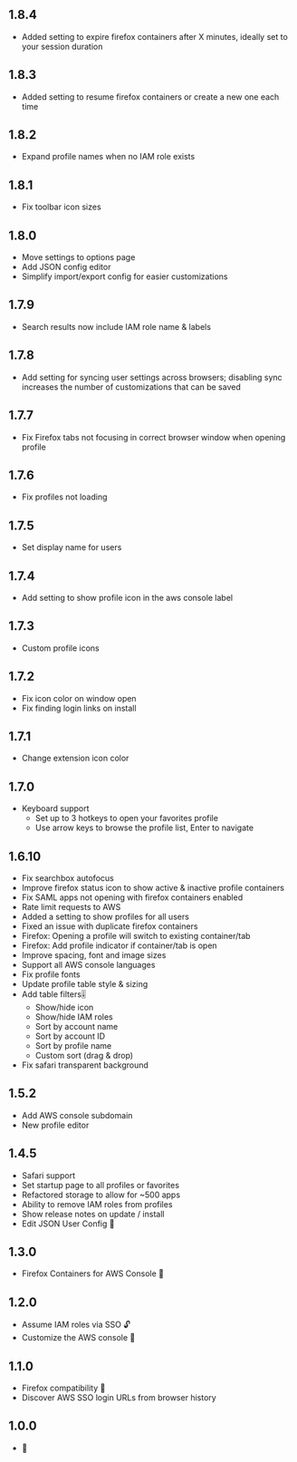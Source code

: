 ## 1.8.4
- Added setting to expire firefox containers after X minutes, ideally set to your session duration

## 1.8.3
- Added setting to resume firefox containers or create a new one each time

## 1.8.2
- Expand profile names when no IAM role exists

## 1.8.1
- Fix toolbar icon sizes

## 1.8.0
- Move settings to options page
- Add JSON config editor
- Simplify import/export config for easier customizations
## 1.7.9
- Search results now include IAM role name & labels

## 1.7.8
- Add setting for syncing user settings across browsers; disabling sync increases the number of customizations that can be saved

## 1.7.7
- Fix Firefox tabs not focusing in correct browser window when opening profile

## 1.7.6
- Fix profiles not loading

## 1.7.5
- Set display name for users

## 1.7.4
- Add setting to show profile icon in the aws console label

## 1.7.3
- Custom profile icons

## 1.7.2
- Fix icon color on window open
- Fix finding login links on install

## 1.7.1
- Change extension icon color

## 1.7.0
- Keyboard support
  - Set up to 3 hotkeys to open your favorites profile
  - Use arrow keys to browse the profile list, Enter to navigate

## 1.6.10
- Fix searchbox autofocus
- Improve firefox status icon to show active & inactive profile containers
- Fix SAML apps not opening with firefox containers enabled
- Rate limit requests to AWS
- Added a setting to show profiles for all users
- Fixed an issue with duplicate firefox containers
- Firefox: Opening a profile will switch to existing container/tab
- Firefox: Add profile indicator if container/tab is open
- Improve spacing, font and image sizes
- Support all AWS console languages
- Fix profile fonts
- Update profile table style & sizing
- Add table filters🎚️
  - Show/hide icon
  - Show/hide IAM roles
  - Sort by account name
  - Sort by account ID
  - Sort by profile name
  - Custom sort (drag & drop)
- Fix safari transparent background

## 1.5.2
- Add AWS console subdomain
- New profile editor

## 1.4.5
- Safari support
- Set startup page to all profiles or favorites
- Refactored storage to allow for ~500 apps
- Ability to remove IAM roles from profiles
- Show release notes on update / install
- Edit JSON User Config 📝

## 1.3.0
- Firefox Containers for AWS Console 🦊

## 1.2.0
- Assume IAM roles via SSO 🔓
- Customize the AWS console 🎨

## 1.1.0
- Firefox compatibility 🦊
- Discover AWS SSO login URLs from browser history

## 1.0.0
- 🎂

